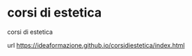 # corsi di estetica
corsi di estetica

url https://ideaformazione.github.io/corsidiestetica/index.html
